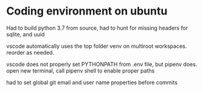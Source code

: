 # Coding environment on ubuntu

Had to build python 3.7 from source, had to hunt for missing headers for sqlite, and uuid

vscode automatically uses the top folder venv on multiroot workspaces. reorder as needed.

vscode does not properly set PYTHONPATH from .env file, but pipenv does. open new terminal, call pipenv shell to enable proper paths

had to set global git email and user name properties before commits
